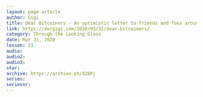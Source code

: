 ```yaml
---
layout: page-article
author: Gigi
title: Dear Bitcoiners - An optimistic letter to friends and foes around the globe
link: https://dergigi.com/2020/03/31/dear-bitcoiners/
category: Through the Looking Glass
date: Mar 31, 2020
lesson: 21
audio: 
audio2: 
audio3: 
star: 
archive: https://archive.ph/d28Pj
series: 
seriesnr: 
---
```

